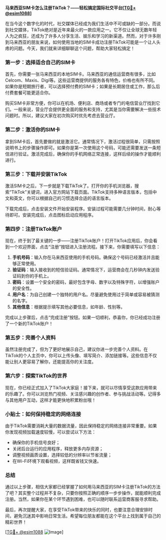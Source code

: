 **马来西亚SIM卡怎么注册TikTok？——轻松搞定国际社交平台[[TG💪+ @esim1088](https://t.me/s/esim1088)]**

在当今这个数字化的时代，社交媒体已经成为我们生活中不可或缺的一部分。而说到社交媒体，TikTok绝对是近年来最火的一款应用之一。它不仅让全球无数年轻人为之疯狂，还成为了许多人分享生活、娱乐和学习的新渠道。然而，对于许多刚到马来西亚的朋友来说，如何使用当地的SIM卡成功注册TikTok可能是一个让人头疼的问题。今天，我们就来详细聊聊这个问题，帮助大家轻松搞定！

### **第一步：选择适合自己的SIM卡**
首先，你需要一张马来西亚的本地SIM卡。马来西亚的通信运营商有很多，比如Celcom、Maxis、Digi等。这些运营商提供的服务各有特色，价格也有所不同。如果你是短期旅行者，可以选择预付费的SIM卡；如果是长期居住或工作，那么后付费套餐可能更适合你。

购买SIM卡非常方便，你可以在机场、便利店、商场或者专门的电信营业厅找到它们。一般来说，营业厅会提供更全面的服务和支持，尤其是当你需要解决一些技术问题时。所以，建议大家在初次购买时优先考虑去营业厅。

### **第二步：激活你的SIM卡**
拿到SIM卡后，首先要做的就是激活它。通常情况下，激活过程很简单，只需按照说明书上的步骤操作即可。如果你是第一次使用这个号码，可能还需要发送一条短信进行验证。激活完成后，确保你的手机网络正常连接，这样后续的操作才能顺利进行。

### **第三步：下载并安装TikTok**
激活SIM卡之后，下一步就是下载TikTok了。打开你的手机浏览器，搜索“TikTok”关键词，进入官方网站下载页面。TikTok支持多种语言版本，包括中文和英文，你可以根据自己的习惯选择合适的语言版本。

下载完成后，点击安装文件开始安装程序。安装过程可能需要几分钟时间，耐心等待即可。安装完成后，点击图标启动应用程序。

### **第四步：注册TikTok账户**
现在，终于到了最关键的一步——注册TikTok账户！打开TikTok应用后，你会看到一个欢迎界面，点击“注册”按钮进入注册流程。接下来，你需要填写以下信息：

1. **手机号码**：输入你在马来西亚使用的手机号码。确保这个号码已经激活并且能够正常使用。
2. **验证码**：输入接收到的短信验证码。通常情况下，运营商会在几秒钟内发送验证码到你的手机上。
3. **密码**：设置一个安全的密码，最好包含字母、数字以及特殊字符，以增强账户的安全性。
4. **用户名**：为自己创建一个独特的用户名。尽量避免使用过于简单或容易被猜测的名字。
5. **其他信息**：根据提示填写其他必要信息，如年龄、性别等。

完成以上步骤后，点击“完成注册”按钮。如果一切顺利，恭喜你，你已经成功注册了一个新的TikTok账户！

### **第五步：完善个人资料**
虽然注册完成了，但为了更好地展示自己，建议你进一步完善个人资料。在TikTok的个人主页中，你可以上传头像、填写简介、添加链接等。这些信息不仅能让别人更容易了解你，还能提高你的关注度。

### **第六步：探索TikTok的世界**
现在，你已经正式加入了TikTok大家庭！接下来，就可以尽情享受这款应用带来的乐趣了。你可以浏览热门视频、关注感兴趣的创作者、参与挑战活动等。记得多与其他用户互动，这样才能更快地积累粉丝哦！

### **小贴士：如何保持稳定的网络连接**
由于TikTok需要消耗大量的数据流量，因此保持稳定的网络连接非常重要。如果你发现视频加载速度较慢，可以尝试以下方法：
- 确保你的手机信号良好；
- 关闭后台运行的应用程序，释放更多内存资源；
- 调整视频画质设置，选择较低的分辨率以节省流量；
- 在Wi-Fi环境下观看视频，这样既省钱又快速。

### **总结**
通过以上步骤，相信大家都已经掌握了如何用马来西亚的SIM卡注册TikTok的方法了吧？其实整个过程并不复杂，只要你按照正确的顺序一步步操作，就能顺利完成注册。当然，如果你在某个环节遇到困难，也可以随时联系运营商客服寻求帮助。

最后，再次提醒大家，在享受TikTok带来的快乐的同时，也要注意合理安排时间，避免沉迷其中影响日常生活。希望每位朋友都能在这个平台上找到属于自己的精彩世界！

[[TG💪+ @esim1088](https://t.me/s/esim1088) ![Image](https://i.postimg.cc/4NQfJmqS/Snipaste-2025-05-13-00-14-12.png)]